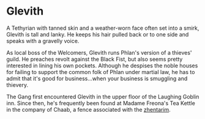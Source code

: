 # Glevith

A Tethyrian with tanned skin and a weather-worn face often set into a smirk, Glevith is tall and lanky. He keeps his hair pulled back or to one side and speaks with a gravelly voice.

As local boss of the Welcomers, Glevith runs Phlan's version of a thieves' guild. He preaches revolt against the Black Fist, but also seems pretty interested in lining his own pockets. Although he despises the noble houses for failing to support the common folk of Phlan under martial law, he has to admit that it's good for business...when your business is smuggling and thievery.

The Gang first encountered Glevith in the upper floor of the Laughing Goblin inn. Since then, he's frequently been found at Madame Freona's Tea Kettle in the company of Chaab, a fence associated with the [zhentarim](../factions/zhentarim.md).